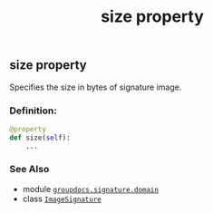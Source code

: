 ﻿---
title: size property
second_title: GroupDocs.Signature for Python via .NET API References
description: 
type: docs
url: /python-net/groupdocs.signature.domain/imagesignature/size/
is_root: false
weight: 150
---

## size property


Specifies the size in bytes of signature image.
### Definition:
```python
@property
def size(self):
    ...
```

### See Also
* module [`groupdocs.signature.domain`](../../)
* class [`ImageSignature`](/signature/python-net/groupdocs.signature.domain/imagesignature)

